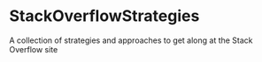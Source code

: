 # StackOverflowStrategies
A collection of strategies and approaches to get along at the Stack Overflow site
